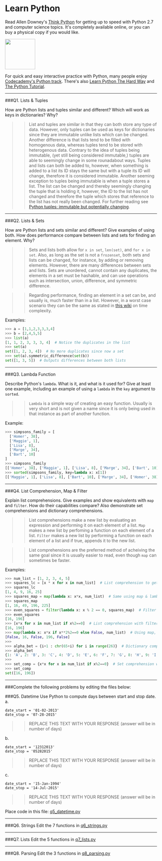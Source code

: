 # Learn Python

Read Allen Downey's [Think Python](http://www.greenteapress.com/thinkpython/) for getting up to speed with Python 2.7 and computer science topics. It's completely available online, or you can buy a physical copy if you would like.

<a href="http://www.greenteapress.com/thinkpython/"><img src="img/think_python.png" style="width: 100px;" target="_blank"></a>

For quick and easy interactive practice with Python, many people enjoy [Codecademy's Python track](http://www.codecademy.com/en/tracks/python). There's also [Learn Python The Hard Way](http://learnpythonthehardway.org/book/) and [The Python Tutorial](https://docs.python.org/2/tutorial/).

---

###Q1. Lists &amp; Tuples

How are Python lists and tuples similar and different? Which will work as keys in dictionaries? Why?

>> List and tuples are similar in that they can both store any type of data. However, only tuples can be used as keys for dictionaries since they are immutable unlike lists which can be changed. Another difference is that lists tend to be filled with homogenous data, whereas tuples tend to be stored with heterogenous data. Contrary to the idea of tuples being immutable, (yet still being considered immutable,) tuples are able to seemingly change in some rounadabout ways. Tuples and lists can both be added to, however, when something is added to a list its ID stays the same but with a tuple its ID will change, therefore it is considered immutable. Another seeming exception to tuples being immutable is when a tuple stores a list. The list can be changed and thereby seemingly changing the tuple that is holding it, however, the ID to the list has not changed and therefore the tuple which stores that reference to the list has not really been changed. For further reading see [Python tuples: immutable but potentially changing](http://radar.oreilly.com/2014/10/python-tuples-immutable-but-potentially-changing.html).

---

###Q2. Lists &amp; Sets

How are Python lists and sets similar and different? Give examples of using both. How does performance compare between lists and sets for finding an element. Why?

>> Sets and lists both allow for `x in set`, `len(set)`, and `for x in set`. Also, as long as the set is not a `frozenset`, both sets and lists can be changed, for instance, by adding or removing elements. However, there are many differences between sets and lists. Sets are unordered, cannot contain any duplicates, the elements in a set must be hashable, and can use operations such as intersection, union, difference, and symmetric difference.

>> Regarding performance, finding an element in a set can be, and usually is, much faster than in a list. However, in a worst case scenario they can be the same as stated in [this wiki](https://wiki.python.org/moin/TimeComplexity) on time complexity.

Examples:
```python
>>> a = [1,1,2,3,3,3,4]
>>> b = [2,4,5,5]
>>> list(a) 
[1, 1, 2, 3, 3, 3, 4]  # Notice the duplicates in the list
>>> set(a) 
set([1, 2, 3, 4])  # No more duplicates since now a set
>>> set(a).symmetric_difference(set(b)) 
set([1, 3, 5])  # Outputs differences between both lists
```

---

###Q3. Lambda Function

Describe Python's `lambda`. What is it, and what is it used for? Give at least one example, including an example of using a `lambda` in the `key` argument to `sorted`.

>> `Lambda` is a simple way of creating an easy function. Usually is very short and is not given a name since it is only being used in that instance as part of another function.

Example:
```python
>>> simpsons_family = [
  ['Homer', 38],
  ['Maggie', 1],
  ['Lisa', 8],
  ['Marge', 34],
  ['Bart', 10]
]
>>> simpsons_family
[['Homer', 38], ['Maggie', 1], ['Lisa', 8], ['Marge', 34], ['Bart', 10]]
>>> sorted(simpsons_family, key=lambda x: x[1]) 
[['Maggie', 1], ['Lisa', 8], ['Bart', 10], ['Marge', 34], ['Homer', 38]]  # Sorted by age from youngest to oldest
```

---

###Q4. List Comprehension, Map &amp; Filter

Explain list comprehensions. Give examples and show equivalents with `map` and `filter`. How do their capabilities compare? Also demonstrate set comprehensions and dictionary comprehensions.

>> List comprehensions make a new list by evaluating an expression and performing it on each element of a list.
>> `Map` makes a new list by perfoming a function on each element of a list.
>> `Filter` makes a new list by performing a function on each element of a list and if true, appends it to the new list.

>> List comprehensions are the preferred method of acheiving the same goal since it is usually easier to read, even though `map` can sometimes be faster.

Examples:
```python
>>> num_list = [1, 2, 3, 4, 5]
>>> squares_lc = [x * x for x in num_list]  # List comprehension to get squares
>>> squares_lc
[1, 4, 9, 16, 25]
>>> squares_map = map(lambda x: x*x, num_list)  # Same using map & lambda
>>> squares_map
[1, 16, 49, 196, 225]
>>> even_squares = filter(lambda x: x % 2 == 0, squares_map)  # Filter squares by even
>>> even_squares
[16, 196]
>>> [x*x for x in num_list if x%2==0]  # List comprehension with filtering squares by even
[16, 196]
>>> map(lambda x: x*x if x**2%2==0 else False, num_list)  # Using map, list of squares that are even and False if odd (Not pretty but shown for comparison to two options above)
[False, 16, False, 196, False]
>>>
>>> alpha_bet = {i+1 : chr(65+i) for i in range(26)}  # Dictionary comprehension
>>> alpha_bet
{1: 'A', 2: 'B', 3: 'C', 4: 'D', 5: 'E', 6: 'F', 7: 'G', 8: 'H', 9: 'I', 10: 'J', 11: 'K', 12: 'L', 13: 'M', 14: 'N', 15: 'O', 16: 'P', 17: 'Q', 18: 'R', 19: 'S', 20: 'T', 21: 'U', 22: 'V', 23: 'W', 24: 'X', 25: 'Y', 26: 'Z'}
>>>
>>> set_comp = {x*x for x in num_list if x%2==0}  # Set comprehension with filtering squares by even
>>> set_comp
set([16, 196])
```

---

###Complete the following problems by editing the files below:

###Q5. Datetime
Use Python to compute days between start and stop date.   
a.  

```
date_start = '01-02-2013'    
date_stop = '07-28-2015'
```

>> REPLACE THIS TEXT WITH YOUR RESPONSE (answer will be in number of days)

b.  
```
date_start = '12312013'  
date_stop = '05282015'  
```

>> REPLACE THIS TEXT WITH YOUR RESPONSE (answer will be in number of days)

c.  
```
date_start = '15-Jan-1994'      
date_stop = '14-Jul-2015'  
```

>> REPLACE THIS TEXT WITH YOUR RESPONSE  (answer will be in number of days)

Place code in this file: [q5_datetime.py](python/q5_datetime.py)

---

###Q6. Strings
Edit the 7 functions in [q6_strings.py](python/q6_strings.py)

---

###Q7. Lists
Edit the 5 functions in [q7_lists.py](python/q7_lists.py)

---

###Q8. Parsing
Edit the 3 functions in [q8_parsing.py](python/q8_parsing.py)





